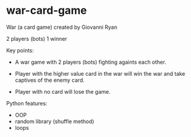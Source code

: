 # war-card-game
War (a card game)
created by Giovanni Ryan

2 players (bots) 1 winner


Key points:

- A war game with 2 players (bots) fighting againts each other.

- Player with the higher value card in the war will win the war and take captives of the enemy card.

- Player with no card will lose the game.

Python features:
- OOP
- random library (shuffle method)
- loops